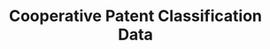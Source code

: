 ---
bigquery: https://console.cloud.google.com/bigquery?p=patents-public-data&d=cpc&page=dataset
citation: '“Cooperative Patent Classification” by the EPO and USPTO, for public use. '
contributors: EPO, USPTO
cost: None
description: Cooperative Patent Classification Data contains the scheme and definitions
  of the Cooperative Patent Classification system for classifying patent documents.
  The CPC is the result of a partnership between the EPO and the USPTO in their joint
  effort to develop a common, internationally compatible classification system for
  technical documents, in particular patent publications, which will be used by both
  offices in the patent granting process
documentation: https://www.cooperativepatentclassification.org/cpcSchemeAndDefinitions
last_edit: Mon, 04 Apr 2022 19:07:06 GMT
location: https://www.cooperativepatentclassification.org/index
maintained_by: USPTO, EPO
schema_fields: '[''parents'', ''notAllocatable'', ''children'', ''residual_references'',
  ''synonyms'', ''level'', ''symbol'', ''dateRevised'', ''status'', ''informative_references'',
  ''limitingReferences'', ''ipc_concordant'', ''sizeCache'', ''title_full'', ''applicationReferences'',
  ''application_references'', ''informativeReferences'', ''breakdownCode'', ''date_revised'',
  ''breakdown_code'', ''additional_only'', ''titlePart'', ''titleFull'', ''residualReferences'',
  ''limiting_references'', ''childGroups'', ''definition'', ''title_part'', ''child_groups'',
  ''not_allocatable'', ''glossary'', ''ipcConcordant'']'
shortname: cooperative_patent_classification
tags:
- patents
- science
title: Cooperative Patent Classification Data
uuid: 984374a7-16e9-4b35-9445-458daceb01bf
---